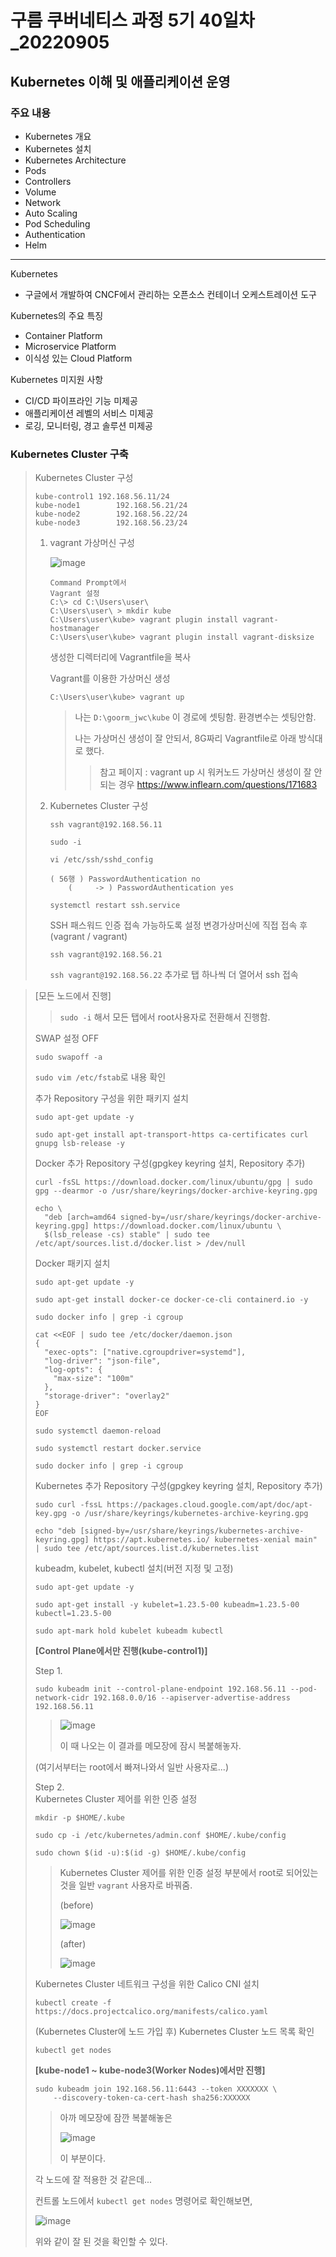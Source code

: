 # 구름 쿠버네티스 과정 5기 40일차\_20220905

## Kubernetes 이해 및 애플리케이션 운영

### 주요 내용

- Kubernetes 개요
- Kubernetes 설치
- Kubernetes Architecture
- Pods
- Controllers
- Volume
- Network
- Auto Scaling
- Pod Scheduling
- Authentication
- Helm

---

Kubernetes

- 구글에서 개발하여 CNCF에서 관리하는 오픈소스 컨테이너 오케스트레이션 도구

Kubernetes의 주요 특징

- Container Platform
- Microservice Platform
- 이식성 있는 Cloud Platform

Kubernetes 미지원 사항

- CI/CD 파이프라인 기능 미제공
- 애플리케이션 레벨의 서비스 미제공
- 로깅, 모니터링, 경고 솔루션 미제공

### Kubernetes Cluster 구축

> Kubernetes Cluster 구성
>
> ```
> kube-control1	192.168.56.11/24
> kube-node1		192.168.56.21/24
> kube-node2		192.168.56.22/24
> kube-node3		192.168.56.23/24
> ```
>
> 1. vagrant 가상머신 구성
>
>    ![image](https://user-images.githubusercontent.com/78403443/188370491-dbdf3d7b-aca4-4c84-9261-9061e5f0d78b.png)
>
>    ```
>    Command Prompt에서
>    Vagrant 설정
>    C:\> cd C:\Users\user\
>    C:\Users\user\ > mkdir kube
>    C:\Users\user\kube> vagrant plugin install vagrant-hostmanager
>    C:\Users\user\kube> vagrant plugin install vagrant-disksize
>    ```
>
>    생성한 디렉터리에 Vagrantfile을 복사
>
>    Vagrant를 이용한 가상머신 생성
>
>    ```
>    C:\Users\user\kube> vagrant up
>    ```
>
>    > 나는 `D:\goorm_jwc\kube` 이 경로에 셋팅함. 환경변수는 셋팅안함.
>    >
>    > 나는 가상머신 생성이 잘 안되서, 8G짜리 Vagrantfile로 아래 방식대로 했다.
>    >
>    > > 참고 페이지 : vagrant up 시 워커노드 가상머신 생성이 잘 안되는 경우 <https://www.inflearn.com/questions/171683>
>
> 2. Kubernetes Cluster 구성
>
>    `ssh vagrant@192.168.56.11`
>
>    `sudo -i`
>
>    `vi /etc/ssh/sshd_config`
>
>    ```
>    ( 56행 ) PasswordAuthentication no
>        (     -> ) PasswordAuthentication yes
>    ```
>
>    `systemctl restart ssh.service`
>
>    SSH 패스워드 인증 접속 가능하도록 설정 변경가상머신에 직접 접속 후(vagrant / vagrant)
>
>    `ssh vagrant@192.168.56.21`
>
>    `ssh vagrant@192.168.56.22` 추가로 탭 하나씩 더 열어서 ssh 접속
>

> [모든 노드에서 진행]
>
> > `sudo -i` 해서 모든 탭에서 root사용자로 전환해서 진행함.
>
> SWAP 설정 OFF
>
> `sudo swapoff -a`
>
> `sudo vim /etc/fstab`로 내용 확인
>
> 추가 Repository 구성을 위한 패키지 설치
>
> ```
> sudo apt-get update -y
> 
> sudo apt-get install apt-transport-https ca-certificates curl gnupg lsb-release -y
> ```
>
> Docker 추가 Repository 구성(gpgkey keyring 설치, Repository 추가)
>
> ```
> curl -fsSL https://download.docker.com/linux/ubuntu/gpg | sudo gpg --dearmor -o /usr/share/keyrings/docker-archive-keyring.gpg
> 
> echo \
>   "deb [arch=amd64 signed-by=/usr/share/keyrings/docker-archive-keyring.gpg] https://download.docker.com/linux/ubuntu \
>   $(lsb_release -cs) stable" | sudo tee /etc/apt/sources.list.d/docker.list > /dev/null
> ```
>
> Docker 패키지 설치
>
> ```
> sudo apt-get update -y
> 
> sudo apt-get install docker-ce docker-ce-cli containerd.io -y
> 
> sudo docker info | grep -i cgroup
> ```
>
> ```
> cat <<EOF | sudo tee /etc/docker/daemon.json
> {
>   "exec-opts": ["native.cgroupdriver=systemd"],
>   "log-driver": "json-file",
>   "log-opts": {
>     "max-size": "100m"
>   },
>   "storage-driver": "overlay2"
> }
> EOF
> ```
>
> ```
> sudo systemctl daemon-reload
> 
> sudo systemctl restart docker.service
> 
> sudo docker info | grep -i cgroup
> ```
>
> Kubernetes 추가 Repository 구성(gpgkey keyring 설치, Repository 추가)
>
> ```
> sudo curl -fssL https://packages.cloud.google.com/apt/doc/apt-key.gpg -o /usr/share/keyrings/kubernetes-archive-keyring.gpg
> 
> echo "deb [signed-by=/usr/share/keyrings/kubernetes-archive-keyring.gpg] https://apt.kubernetes.io/ kubernetes-xenial main" | sudo tee /etc/apt/sources.list.d/kubernetes.list
> ```
>
> kubeadm, kubelet, kubectl 설치(버전 지정 및 고정)
>
> ```
> sudo apt-get update -y
> 
> sudo apt-get install -y kubelet=1.23.5-00 kubeadm=1.23.5-00 kubectl=1.23.5-00
> 
> sudo apt-mark hold kubelet kubeadm kubectl
> ```
>
> **[Control Plane에서만 진행(kube-control1)]**
>
> Step 1.
>
> ```
> sudo kubeadm init --control-plane-endpoint 192.168.56.11 --pod-network-cidr 192.168.0.0/16 --apiserver-advertise-address 192.168.56.11
> ```
>
> > ![image](https://user-images.githubusercontent.com/78403443/188408032-972aa70a-d3a9-4929-a7a0-9d449a48a287.png)
> >
> > 이 때 나오는 이 결과를 메모장에 잠시 복붙해놓자.
>
> (여기서부터는 root에서 빠져나와서 일반 사용자로...)
>
> Step 2.<br>Kubernetes Cluster 제어를 위한 인증 설정
>
> ```
> mkdir -p $HOME/.kube
> 
> sudo cp -i /etc/kubernetes/admin.conf $HOME/.kube/config
> 
> sudo chown $(id -u):$(id -g) $HOME/.kube/config
> ```
>
> > Kubernetes Cluster 제어를 위한 인증 설정 부분에서 root로 되어있는 것을 일반 `vagrant` 사용자로 바꿔줌.
> >
> > (before)
> >
> > ![image](https://user-images.githubusercontent.com/78403443/188412098-fa4b1c6b-97e3-442a-89f8-6f766c26a8e5.png)
> >
> > (after)
> >
> > ![image](https://user-images.githubusercontent.com/78403443/188412626-8964fdca-a61f-4f73-b1f5-bae608e32dd6.png)
>
> Kubernetes Cluster 네트워크 구성을 위한 Calico CNI 설치
>
> ```
> kubectl create -f https://docs.projectcalico.org/manifests/calico.yaml
> ```
>
> (Kubernetes Cluster에 노드 가입 후) Kubernetes Cluster 노드 목록 확인
>
> ```
> kubectl get nodes
> ```
>
> **[kube-node1 ~ kube-node3(Worker Nodes)에서만 진행]**
>
> ```
> sudo kubeadm join 192.168.56.11:6443 --token XXXXXXX \
>     --discovery-token-ca-cert-hash sha256:XXXXXX
> ```
>
> > 아까 메모장에 잠깐 복붙해놓은
> >
> > ![image](https://user-images.githubusercontent.com/78403443/188408032-972aa70a-d3a9-4929-a7a0-9d449a48a287.png)
> >
> > 이 부분이다.
>
> 각 노드에 잘 적용한 것 같은데...
>
> 컨트롤 노드에서 `kubectl get nodes` 명령어로 확인해보면,
>
> ![image](https://user-images.githubusercontent.com/78403443/188411145-cd5ff124-46ad-4eba-85eb-b670556ee5f5.png)
>
> 위와 같이 잘 된 것을 확인할 수 있다.
